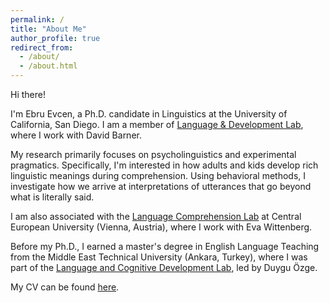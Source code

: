```yaml
---
permalink: /
title: "About Me"
author_profile: true
redirect_from: 
  - /about/
  - /about.html
---
```



Hi there!

I'm Ebru Evcen, a Ph.D. candidate in Linguistics at the University of California, San Diego. I am a member of [Language & Development Lab](https://ladlab.ucsd.edu), where I work with David Barner. 

My research primarily focuses on psycholinguistics and experimental pragmatics. Specifically, I'm interested in how adults and kids develop rich linguistic meanings during comprehension. Using behavioral methods, I investigate how we arrive at interpretations of utterances that go beyond what is literally said. 

I am also associated with the [Language Comprehension Lab](https://lcl.ceu.edu) at Central European University (Vienna, Austria), where I work with Eva Wittenberg.

Before my Ph.D., I earned a master's degree in English Language Teaching from the Middle East Technical University (Ankara, Turkey), where I was part of the [Language and Cognitive Development Lab](https://langcog.metu.edu.tr), led by Duygu Özge.

My CV can be found <a href="https://ebruevcen.github.io/files/curriculum_vitae.pdf" target="_blank">here</a>.








